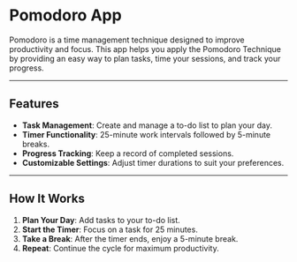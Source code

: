 # Pomodoro App

Pomodoro is a time management technique designed to improve productivity and focus. This app helps you apply the Pomodoro Technique by providing an easy way to plan tasks, time your sessions, and track your progress.

---

## **Features**
- **Task Management**: Create and manage a to-do list to plan your day.
- **Timer Functionality**: 25-minute work intervals followed by 5-minute breaks.
- **Progress Tracking**: Keep a record of completed sessions.
- **Customizable Settings**: Adjust timer durations to suit your preferences.

---

## **How It Works**
1. **Plan Your Day**: Add tasks to your to-do list.
2. **Start the Timer**: Focus on a task for 25 minutes.
3. **Take a Break**: After the timer ends, enjoy a 5-minute break.
4. **Repeat**: Continue the cycle for maximum productivity.

